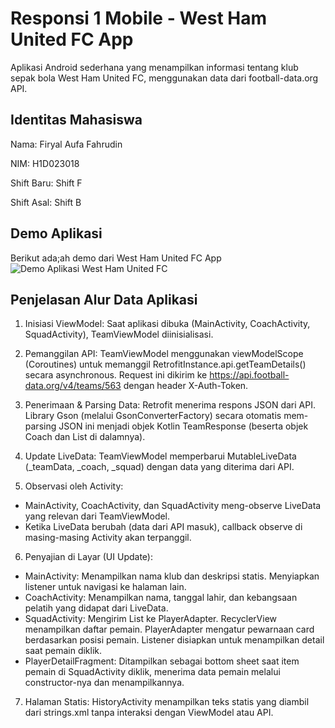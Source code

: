 # Responsi 1 Mobile - West Ham United FC App

Aplikasi Android sederhana yang menampilkan informasi tentang klub sepak bola West Ham United FC, menggunakan data dari football-data.org API.

## Identitas Mahasiswa
Nama: Firyal Aufa Fahrudin

NIM: H1D023018

Shift Baru: Shift F

Shift Asal: Shift B

## Demo Aplikasi
Berikut ada;ah demo dari West Ham United FC App
![Demo Aplikasi West Ham United FC](Demo-WestHamUFC.gif)

## Penjelasan Alur Data Aplikasi

1. Inisiasi ViewModel: Saat aplikasi dibuka (MainActivity, CoachActivity, SquadActivity), TeamViewModel diinisialisasi.

2. Pemanggilan API: TeamViewModel menggunakan viewModelScope (Coroutines) untuk memanggil RetrofitInstance.api.getTeamDetails() secara asynchronous. Request ini dikirim ke https://api.football-data.org/v4/teams/563 dengan header X-Auth-Token.

3. Penerimaan & Parsing Data: Retrofit menerima respons JSON dari API. Library Gson (melalui GsonConverterFactory) secara otomatis mem-parsing JSON ini menjadi objek Kotlin TeamResponse (beserta objek Coach dan List<Player> di dalamnya).

4. Update LiveData: TeamViewModel memperbarui MutableLiveData (_teamData, _coach, _squad) dengan data yang diterima dari API.

5. Observasi oleh Activity:
- MainActivity, CoachActivity, dan SquadActivity meng-observe LiveData yang relevan dari TeamViewModel.
- Ketika LiveData berubah (data dari API masuk), callback observe di masing-masing Activity akan terpanggil.

6. Penyajian di Layar (UI Update):
- MainActivity: Menampilkan nama klub dan deskripsi statis. Menyiapkan listener untuk navigasi ke halaman lain.
- CoachActivity: Menampilkan nama, tanggal lahir, dan kebangsaan pelatih yang didapat dari LiveData<Coach>.
- SquadActivity: Mengirim List<Player> ke PlayerAdapter. RecyclerView menampilkan daftar pemain. PlayerAdapter mengatur pewarnaan card berdasarkan posisi pemain. Listener disiapkan untuk menampilkan detail saat pemain diklik.
- PlayerDetailFragment: Ditampilkan sebagai bottom sheet saat item pemain di SquadActivity diklik, menerima data pemain melalui constructor-nya dan menampilkannya.

7. Halaman Statis: HistoryActivity menampilkan teks statis yang diambil dari strings.xml tanpa interaksi dengan ViewModel atau API.
